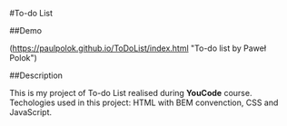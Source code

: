 #To-do List

##Demo

(https://paulpolok.github.io/ToDoList/index.html "To-do list by Paweł Polok")

##Description

This is my project of To-do List realised during **YouCode** course.
Techologies used in this project: HTML with BEM convenction, CSS and JavaScript.

